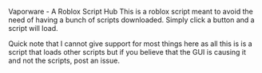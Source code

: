 Vaporware - A Roblox Script Hub
This is a roblox script meant to avoid the need of having a bunch of scripts downloaded. Simply click a button and a script will load.

Quick note that I cannot give support for most things here as all this is is a script that loads other scripts but if you believe that the GUI is causing it and not the scripts, post an issue.
